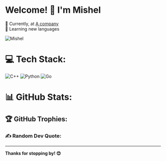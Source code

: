 # Welcome! 👋 I'm Mishel

🔭 Currently, at [A company](https://careers.alfalak.com/)<br>
🌱 Learning new languages

</pre>
<p align="left">
  <img src="https://komarev.com/ghpvc/?username=Mishel-Tg&label=Profile%20views&color=129e00&style=plastic" alt="Mishel" />
</p>

# 💻 **Tech Stack:**
![C++](https://img.shields.io/badge/c++-%2300599C.svg?style=for-the-badge&logo=c%2B%2B&logoColor=white)
![Python](https://img.shields.io/badge/python-3670A0?style=for-the-badge&logo=python&logoColor=ffdd54)
![Go](https://img.shields.io/badge/go-%2300ADD8.svg?style=for-the-badge&logo=go&logoColor=white)
<!-- Add your tech here -->

# 📊 **GitHub Stats:**
<!-- GitHub stats here -->

## 🏆 **GitHub Trophies:**
<!-- GitHub trophies here -->

### ✍️ **Random Dev Quote:**
<!-- Random quote here -->

---
<p align="left">
  <b>Thanks for stopping by! 😊</b>
</p>
